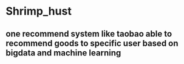 # Shrimp_hust
## one recommend system like taobao able to recommend goods to specific user based on bigdata and machine learning
